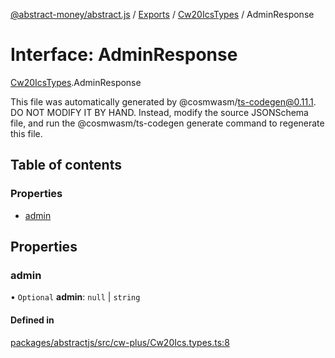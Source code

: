 [@abstract-money/abstract.js](../README.md) / [Exports](../modules.md) / [Cw20IcsTypes](../modules/Cw20IcsTypes.md) / AdminResponse

# Interface: AdminResponse

[Cw20IcsTypes](../modules/Cw20IcsTypes.md).AdminResponse

This file was automatically generated by @cosmwasm/ts-codegen@0.11.1.
DO NOT MODIFY IT BY HAND. Instead, modify the source JSONSchema file,
and run the @cosmwasm/ts-codegen generate command to regenerate this file.

## Table of contents

### Properties

- [admin](Cw20IcsTypes.AdminResponse.md#admin)

## Properties

### admin

• `Optional` **admin**: ``null`` \| `string`

#### Defined in

[packages/abstractjs/src/cw-plus/Cw20Ics.types.ts:8](https://github.com/Abstract-OS/abstract.js/blob/c46b309/packages/abstractjs/src/cw-plus/Cw20Ics.types.ts#L8)
